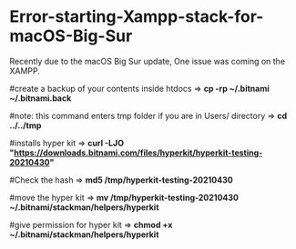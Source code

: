 # Error-starting-Xampp-stack-for-macOS-Big-Sur
Recently due to the macOS Big Sur update, One issue was coming on the XAMPP.


#create a backup of your contents inside htdocs => 
**cp -rp ~/.bitnami ~/.bitnami.back**

#note: this command enters tmp folder if you are in Users/<your username> directory => 
**cd ../../tmp**

#installs hyper kit => 
**curl -LJO "https://downloads.bitnami.com/files/hyperkit/hyperkit-testing-20210430"**

#Check the hash => 
**md5 /tmp/hyperkit-testing-20210430**

#move the hyper kit => 
**mv /tmp/hyperkit-testing-20210430 ~/.bitnami/stackman/helpers/hyperkit**

#give permission for hyper kit => 
**chmod +x ~/.bitnami/stackman/helpers/hyperkit**
